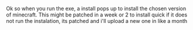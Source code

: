 Ok so when you run the exe, a install pops up to install the chosen version of minecraft.
This might be patched in a week or 2 to install quick
if it does not run the instalation, its patched and i'll upload a new one in like a month

